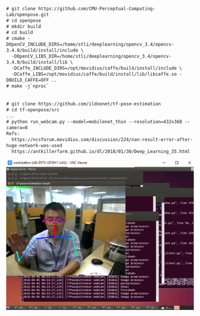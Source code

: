 
    # git clone https://github.com/CMU-Perceptual-Computing-Lab/openpose.git
    # cd openpose
    # mkdir build
    # cd build
    # cmake -DOpenCV_INCLUDE_DIRS=/home/stli/deeplearning/opencv_3.4/opencv-3.4.0/build/install/include \
      -DOpenCV_LIBS_DIR=/home/stli/deeplearning/opencv_3.4/opencv-3.4.0/build/install/lib \
      -DCaffe_INCLUDE_DIRS=/opt/movidius/caffe/build/install/include \
      -DCaffe_LIBS=/opt/movidius/caffe/build/install/lib/libcaffe.so -DBUILD_CAFFE=OFF ..
    # make -j`nproc`


    # git clone https://github.com/ildoonet/tf-pose-estimation
    # cd tf-openpose/src
    ...
    # python run_webcam.py --model=mobilenet_thin --resolution=432x368 --camera=0
    Refs:
      https://ncsforum.movidius.com/discussion/224/nan-result-error-after-huge-network-was-used
      https://antkillerfarm.github.io/dl/2018/01/30/Deep_Learning_35.html
   ![Alt text](headpose.png?raw=true "My Pose")
